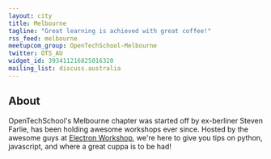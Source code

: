 ```yaml
---
layout: city
title: Melbourne
tagline: "Great learning is achieved with great coffee!"
rss_feed: melbourne
meetupcom_group: OpenTechSchool-Melbourne
twitter: OTS_AU
widget_id: 393411216825016320
mailing_list: discuss.australia
---
```


## About

OpenTechSchool's Melbourne chapter was started off by ex-berliner Steven Farlie,
has been holding awesome workshops ever since. Hosted by the awesome guys at
[Electron Workshop], we're here to give you tips on python, javascript,
and where a great cuppa is to be had!

[Electron Workshop]: http://www.electronworkshop.com.au
